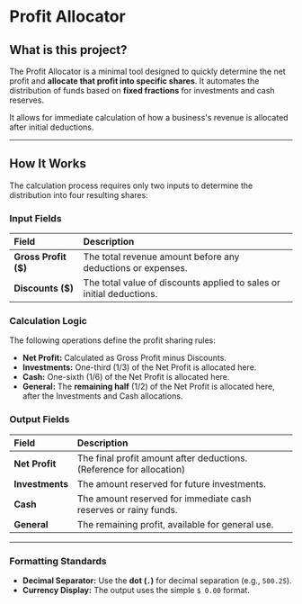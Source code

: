 # Profit Allocator

## What is this project?

The Profit Allocator is a minimal tool designed to quickly determine the net profit and **allocate that profit into specific shares**. It automates the distribution of funds based on **fixed fractions** for investments and cash reserves.

It allows for immediate calculation of how a business's revenue is allocated after initial deductions.

---

## How It Works

The calculation process requires only two inputs to determine the distribution into four resulting shares:

### Input Fields

| Field | Description |
| :--- | :--- |
| **Gross Profit ($)** | The total revenue amount before any deductions or expenses. |
| **Discounts ($)** | The total value of discounts applied to sales or initial deductions. |

### Calculation Logic

The following operations define the profit sharing rules:

* **Net Profit:** Calculated as Gross Profit minus Discounts.
* **Investments:** One-third (1/3) of the Net Profit is allocated here.
* **Cash:** One-sixth (1/6) of the Net Profit is allocated here.
* **General:** The **remaining half** (1/2) of the Net Profit is allocated here, after the Investments and Cash allocations.

### Output Fields

| Field | Description |
| :--- | :--- |
| **Net Profit** | The final profit amount after deductions. (Reference for allocation) |
| **Investments** | The amount reserved for future investments. |
| **Cash** | The amount reserved for immediate cash reserves or rainy funds. |
| **General** | The remaining profit, available for general use. |

---

### Formatting Standards

* **Decimal Separator:** Use the **dot (`.`)** for decimal separation (e.g., `500.25`).
* **Currency Display:** The output uses the simple `$ 0.00` format.
